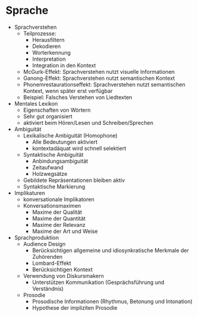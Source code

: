 # Sprache

- Sprachverstehen
    - Teilprozesse:
        - Herausfiltern
        - Dekodieren
        - Worterkennung
        - Interpretation
        - Integration in den Kontext
    - McGurk-Effekt: Sprachverstehen nutzt visuelle Informationen
    - Ganong-Effekt: Sprachverstehen nutzt semantischen Kontext
    - Phonemrestaurationseffekt: Sprachverstehen nutzt semantischen Kontext, wenn später erst verfügbar
    - Beispiel: Falsches Verstehen von Liedtexten
- Mentales Lexikon
    - Eigenschaften von Wörtern
    - Sehr gut organisiert
    - aktiviert beim Hören/Lesen und Schreiben/Sprechen
- Ambiguität
    - Lexikalische Ambiguität (Homophone)
        - Alle Bedeutungen aktiviert
        - kontextadäquat wird schnell selektiert
    - Syntaktische Ambiguität
        - Anbindungsambiguität
        - Zeitaufwand
        - Holzwegsätze
    - Gebildete Repräsentationen bleiben aktiv
    - Syntaktische Markierung
- Implikaturen
    - konversationale Implikatoren
    - Konversationsmaximen
        - Maxime der Qualität
        - Maxime der Quantität
        - Maxime der Relevanz
        - Maxime der Art und Weise
- Sprachproduktion
    - Audience Design
        - Berücksichtigen allgemeine und idiosynkratische Merkmale der Zuhörenden
        - Lombard-Effekt
        - Berücksichtigen Kontext
    - Verwendung von Diskursmakern
        - Unterstützen Kommunikation (Gesprächsführung und Verständnis)
    - Prosodie
        - Prosodische Informationen (Rhythmus, Betonung und Intonation)
        - Hypothese der impliziten Prosodie
